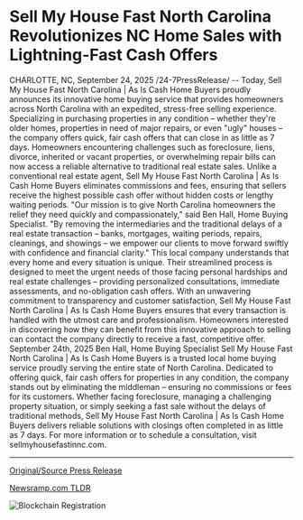 # Sell My House Fast North Carolina Revolutionizes NC Home Sales with Lightning-Fast Cash Offers

CHARLOTTE, NC, September 24, 2025 /24-7PressRelease/ -- Today, Sell My House Fast North Carolina | As Is Cash Home Buyers proudly announces its innovative home buying service that provides homeowners across North Carolina with an expedited, stress-free selling experience. Specializing in purchasing properties in any condition – whether they're older homes, properties in need of major repairs, or even "ugly" houses – the company offers quick, fair cash offers that can close in as little as 7 days.  Homeowners encountering challenges such as foreclosure, liens, divorce, inherited or vacant properties, or overwhelming repair bills can now access a reliable alternative to traditional real estate sales. Unlike a conventional real estate agent, Sell My House Fast North Carolina | As Is Cash Home Buyers eliminates commissions and fees, ensuring that sellers receive the highest possible cash offer without hidden costs or lengthy waiting periods.  "Our mission is to give North Carolina homeowners the relief they need quickly and compassionately," said Ben Hall, Home Buying Specialist. "By removing the intermediaries and the traditional delays of a real estate transaction – banks, mortgages, waiting periods, repairs, cleanings, and showings – we empower our clients to move forward swiftly with confidence and financial clarity."  This local company understands that every home and every situation is unique. Their streamlined process is designed to meet the urgent needs of those facing personal hardships and real estate challenges – providing personalized consultations, immediate assessments, and no-obligation cash offers. With an unwavering commitment to transparency and customer satisfaction, Sell My House Fast North Carolina | As Is Cash Home Buyers ensures that every transaction is handled with the utmost care and professionalism. Homeowners interested in discovering how they can benefit from this innovative approach to selling can contact the company directly to receive a fast, competitive offer.  September 24th, 2025 Ben Hall, Home Buying Specialist  Sell My House Fast North Carolina | As Is Cash Home Buyers is a trusted local home buying service proudly serving the entire state of North Carolina. Dedicated to offering quick, fair cash offers for properties in any condition, the company stands out by eliminating the middleman – ensuring no commissions or fees for its customers. Whether facing foreclosure, managing a challenging property situation, or simply seeking a fast sale without the delays of traditional methods, Sell My House Fast North Carolina | As Is Cash Home Buyers delivers reliable solutions with closings often completed in as little as 7 days. For more information or to schedule a consultation, visit sellmyhousefastinnc.com. 

---

[Original/Source Press Release](https://www.24-7pressrelease.com/press-release/527084/sell-my-house-fast-north-carolina-revolutionizes-nc-home-sales-with-lightning-fast-cash-offers)
                    

[Newsramp.com TLDR](https://newsramp.com/curated-news/nc-home-buyers-offer-7-day-cash-sales-for-properties-in-any-condition/e6120c4a2a80dece44a67d8826ab0b9d) 

 

 



![Blockchain Registration](https://cdn.newsramp.app/24-7PressRelease/qrcode/259/24/pint75jA.webp)